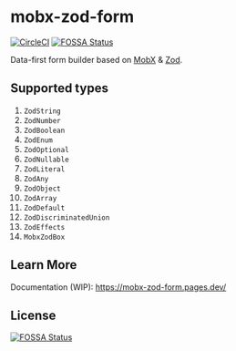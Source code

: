 # mobx-zod-form
[![CircleCI](https://dl.circleci.com/status-badge/img/gh/MonoidDev/mobx-zod-form/tree/master.svg?style=svg)](https://dl.circleci.com/status-badge/redirect/gh/MonoidDev/mobx-zod-form/tree/master)
[![FOSSA Status](https://app.fossa.com/api/projects/git%2Bgithub.com%2FMonoidDev%2Fmobx-zod-form.svg?type=shield)](https://app.fossa.com/projects/git%2Bgithub.com%2FMonoidDev%2Fmobx-zod-form?ref=badge_shield)

Data-first form builder based on [MobX](https://mobx.js.org/) & [Zod](https://zod.dev/).

## Supported types

1. `ZodString`
2. `ZodNumber`
3. `ZodBoolean`
4. `ZodEnum`
5. `ZodOptional`
6. `ZodNullable`
7. `ZodLiteral`
8. `ZodAny`
9. `ZodObject`
10. `ZodArray`
11. `ZodDefault`
12. `ZodDiscriminatedUnion`
13. `ZodEffects`
14. `MobxZodBox`

## Learn More

Documentation (WIP):
https://mobx-zod-form.pages.dev/



## License
[![FOSSA Status](https://app.fossa.com/api/projects/git%2Bgithub.com%2FMonoidDev%2Fmobx-zod-form.svg?type=large)](https://app.fossa.com/projects/git%2Bgithub.com%2FMonoidDev%2Fmobx-zod-form?ref=badge_large)
